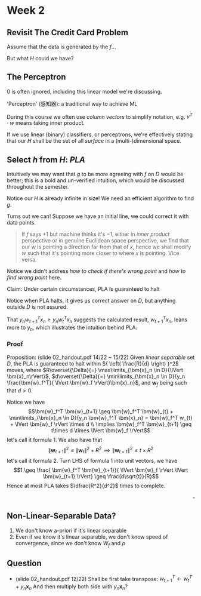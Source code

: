 # Week 2

## Revisit The Credit Card Problem

Assume that the data is generated by the $f$...

But what $H$ could we have?

## The Perceptron

$0$ is often ignored, including this linear model we're discussing.

'Perceptron' (感知器): a traditional way to achieve ML

During this course we often use *column vectors* to simplify notation, e.g. $v^{T} \cdot w$ means taking inner product.

If we use linear (binary) classifiers, or perceptrons, we're effectively stating that our $H$ shall be the set of all *surface* in a (multi-)dimensional space.

## Select $h$ from $H$: *PLA*

Intuitively we may want that $g$ to be more agreeing with $f$ on $D$ would be better; this is a bold and un-verified intuition, which would be discussed throughout the semester.

Notice our $H$ is already infinite in size! We need an efficient algorithm to find $g$.

Turns out we can! Suppose we have an initial line, we could correct it with data points.

> If $f$ says $+1$ but machine thinks it's $-1$, either in *inner product* perspective or in genuine Euclidean space perspective, we find that our $w$ is pointing a direction far from that of $x$, hence we shall modify $w$ such that it's pointing more closer to where $x$ is pointing. Vice versa.

Notice we didn't address *how to check if there's wrong point* and *how to find wrong point* here.

Claim: Under certain circumstances, PLA is guaranteed to halt

Notice when PLA halts, it gives us correct answer on $D$, but anything outside $D$ is not assured.

That $y_n w^{T}_{t+1} x_n \geq y_n w^{T}_{t} x_n$ suggests the calculated result, $w^{T}_{t+1} x_n$, leans more to $y_n$, which illustrates the intuition behind PLA.

### Proof

Proposition: (slide 02_handout.pdf 14/22 ~ 15/22)
Given *linear separable* set $D$, the PLA is guaranteed to halt within ${ \left( \frac{R}{d} \right) }^2$ moves, where $R\overset{\Delta}{=} \max\limits_{\bm{x}_n \in D}{\lVert \bm{x}_n\rVert}$, $d\overset{\Delta}{=} \min\limits_{\bm{x}_n \in D}{y_n \frac{\bm{w}_f^T}{ \lVert \bm{w}_f \rVert}\bm{x}_n}$, and $\bm{w}_f$ being such that $d>0$.

Notice we have $$\bm{w}_f^T \bm{w}_{t+1} \geq \bm{w}_f^T \bm{w}_{t} + \min\limits_{\bm{x}_n \in D}{y_n \bm{w}_f^T \bm{x}_n} = \bm{w}_f^T w_{t} + \lVert \bm{w}_f \rVert \times d \\ \implies \bm{w}_f^T \bm{w}_{t+1} \geq t\times d \times \lVert \bm{w}_f \rVert$$ let's call it formula 1.
We also have that $${\lVert \bm{w}_{t+1} \rVert}^2 \leq {\lVert \bm{w}_{t} \rVert}^2 + R^2 \implies {\lVert \bm{w}_{t+1} \rVert}^2 \leq t\times R^2$$ let's call it formula 2.
Turn $\text{LHS}$ of formula 1 into unit vectors, we have $$1 \geq \frac{ \bm{w}_f^T \bm{w}_{t+1}}{ \lVert \bm{w}_f \rVert \lVert \bm{w}_{t+1} \rVert} \geq \frac{d\sqrt{t}}{R}$$
Hence at most PLA takes $\dfrac{R^2}{d^2}$ times to complete.<div style="text-align: right">$\square$</div>

## Non-Linear-Separable Data?

1. We don't know a-priori if it's linear separable
2. Even if we know it's linear separable, we don't know speed of convergence, since we don't know $W_f$ and $\rho$

## Question

- (slide 02_handout.pdf 12/22)
  Shall be first take transpose: $w_{t+1}^{T} \leftarrow w_{t}^T + y_n\bm{x}_n$
  And then multiply both side with $y_n \bm{x}_n$?
